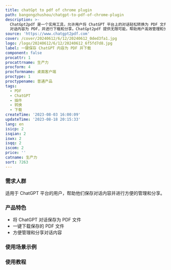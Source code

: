 ```yaml
---
title: chatGpt to pdf of chrome plugin
path: bangongzhushou/chatgpt-to-pdf-of-chrome-plugin
description: >-
  ChatGpt2pdf 是一个实用工具，允许用户将 ChatGPT 平台上的对话轻松转换为 PDF 文件。通过安装插件，用户可以方便地保存 ChatGPT
  对话内容为 PDF，并进行下载和分享。ChatGpt2pdf 提供无限可能，帮助用户高效管理和分享创意和灵感。
source: 'https://www.chatgpt2pdf.com'
cover: /cover/20240612/6/12/20240612_0ded3fa1.jpg
logo: /logo/20240612/6/12/20240612_6f5fd7d8.jpg
label: 一键保存 ChatGPT 内容为 PDF 并下载
component: false
procattr: 1
procattrname: 生产力
procform: 4
procformname: 桌面客户端
proctype: 1
proctypename: 普通产品
tags:
  - PDF
  - ChatGPT
  - 插件
  - 转换
  - 下载
createTime: '2023-08-03 16:00:09'
updateTime: '2023-08-18 20:15:33'
lang: en
isicp: 2
isqian: 2
iswx: 2
isqq: 2
iscom: 2
price: ''
catname: 生产力
sort: 7263
---
```




### 需求人群
适用于 ChatGPT 平台的用户，帮助他们保存对话内容并进行方便的管理和分享。

### 产品特色
- 将 ChatGPT 对话保存为 PDF 文件
- 一键下载保存的 PDF 文件
- 方便管理和分享对话内容

### 使用场景示例


### 使用教程


  
